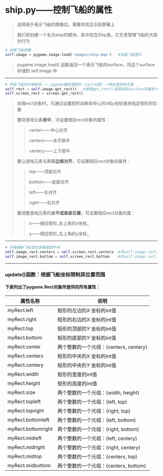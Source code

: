 # ship.py——控制飞船的属性

> 选择用于表示飞船的图像后，需要将其显示到屏幕上
>
> 我们将创建一个名为ship的模块，其中包含Ship类，它负责管理飞船的大部分行为

```python
# 加载飞船图像
self.image = pygame.image.load('images/ship.bmp')   #加载飞船图片
```

> pygame.image.load() 函数返回一个表示飞船的surface，将这个surface存储到 self.image 中

---

```python
# 获取飞船的外接矩形 —— pygame像处理矩形（rect对象）一样处理游戏元素
self.rect = self.image.get_rect()   #使用get_rect()获取相应surface的属性rect
self.screen_rect = screen.get_rect()
```

> 处理rect对象时，可通过设置矩形四角和中心的x和y坐标值来指定矩形的位置
>
> 要将游戏元素**居中**，可设置相应rect对象的属性：
>
> > center——中心对齐
> >
> > centerx——水平居中
> >
> > centery——上下居中
>
> 要让游戏元素与屏幕**边缘对齐**，可设置相应rect对象的属性：
>
> > top——顶部对齐
> >
> > bottom——底部对齐
> >
> > left——左对齐
> >
> > right——右对齐
>
> 要调整游戏元素的**水平或垂直位置**，可设置相应rect对象的属：
>
> > x——相应矩形_左上角的x坐标_
> >
> > y——相应矩形_左上角的y坐标_

---

```python
# 将每艘新飞船放在屏幕底部中央
self.image_rect.centerx = self.screen_rect.centerx  #将self.image.rect.centerx（表示飞船的矩形中心的x坐标）和self.screen_rect.centerx（表示屏幕的矩形中心的x坐标）水平对齐
self.image_rect.bottom = self.screen_rect.bottom    #将self.image.rect.bottom（表示飞船的矩形的下边缘）和self.screen_rect.bottom（表示屏幕的矩形的下边缘）对齐
```

---

### update()函数：根据飞船坐标限制其位置范围

#### 下表列出了pygame.Rect对象所提供的所有属性：

| 属性名称               | 说明                           |
| ------------------ | ---------------------------- |
| myRect.left        | 矩形的左边的*X* 坐标的int值            |
| myRect.right       | 矩形的右边的*X* 坐标的int值            |
| myRect.top         | 矩形的顶部的*Y* 坐标的int值            |
| myRect.bottom      | 矩形的底部的*Y* 坐标的int值            |
| myRect.center      | 两个整数的一个元组：(centerx, centery) |
| myRect.centerx     | 矩形的中央的*X* 坐标的int值            |
| myRect.centery     | 矩形的中央的*Y* 坐标的int值            |
| myRect.width       | 矩形的宽度的int值                   |
| myRect.height      | 矩形的高度的int值                   |
| myRect.size        | 两个整数的一个元组：(width, height)    |
| myRect.topleft     | 两个整数的一个元组：(left, top)        |
| myRect.topright    | 两个整数的一个元组：(right, top)       |
| myRect.bottomleft  | 两个整数的一个元组：(left, bottom)     |
| myRect.bottomright | 两个整数的一个元组：(right, bottom)    |
| myRect.midleft     | 两个整数的一个元组：(left, centery)    |
| myRect.midright    | 两个整数的一个元组：(right, centery)   |
| myRect.midtop      | 两个整数的一个元组：(centerx, top)     |
| myRect.midbottom   | 两个整数的一个元组：(centerx, bottom)  |

